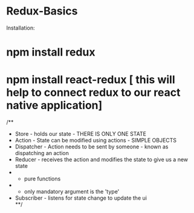 # Redux-Basics

Installation:
# npm install redux
# npm install react-redux [ this will help to connect redux to our react native application]

/**
 * Store - holds our state - THERE IS ONLY ONE STATE 
 * Action - State can be modified using actions - SIMPLE OBJECTS 
 * Dispatcher - Action needs to be sent by someone - known as dispatching an action
 * Reducer - receives the action and modifies the state to give us a new state 
 *  - pure functions 
 *  - only mandatory argument is the 'type' 
 * Subscriber - listens for state change to update the ui  
 **/
